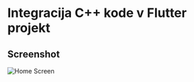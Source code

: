 # Integracija C++ kode v Flutter projekt

## Screenshot
![Home Screen](https://github.com/NejcPivec/c_integracija_dart/blob/main/screenshots/HomePage.png])

